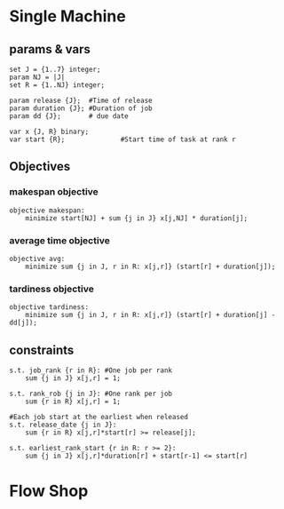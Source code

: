 # Single Machine

## params & vars
```ampl
set J = {1..7} integer;
param NJ = |J|
set R = {1..NJ} integer;

param release {J};  #Time of release
param duration {J}; #Duration of job
param dd {J};       # due date

var x {J, R} binary;
var start {R};              #Start time of task at rank r

```
## Objectives

### makespan objective

```ampl
objective makespan:
    minimize start[NJ] + sum {j in J} x[j,NJ] * duration[j];
```

### average time objective

```ampl
objective avg:
    minimize sum {j in J, r in R: x[j,r]} (start[r] + duration[j]);
```

### tardiness objective

```ampl
objective tardiness:
    minimize sum {j in J, r in R: x[j,r]} (start[r] + duration[j] - dd[j]);
```
    
## constraints 

```ampl
s.t. job_rank {r in R}: #One job per rank
    sum {j in J} x[j,r] = 1;

s.t. rank_rob {j in J}: #One rank per job
    sum {r in R} x[j,r] = 1;

#Each job start at the earliest when released
s.t. release_date {j in J}:
    sum {r in R} x[j,r]*start[r] >= release[j];

s.t. earliest_rank_start {r in R: r >= 2}:
    sum {j in J} x[j,r]*duration[r] + start[r-1] <= start[r]

```



# Flow Shop